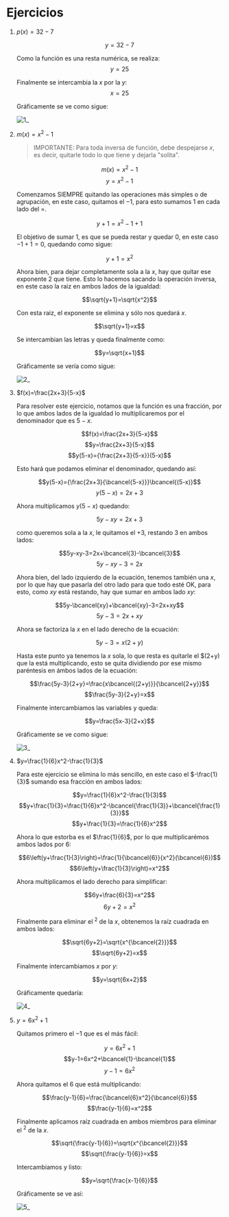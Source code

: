 # Ejercicios

1. $p(x)=32-7$

    $$y=32-7$$

    Como la función es una resta numérica, se realiza:
    $$y=25$$

    Finalmente se intercambia la $x$ por la $y$:
    $$x=25$$

    Gráficamente se ve como sigue:

    ![1_](1_.png)

2. $m(x)=x^2-1$

    > IMPORTANTE: Para toda inversa de función, debe despejarse $x$, es decir, quitarle todo lo que tiene y dejarla "solita".

    $$m(x)=x^2-1$$
    $$y=x^2-1$$

    Comenzamos SIEMPRE quitando las operaciones más simples o de agrupación, en este caso, quitamos el $-1$, para esto sumamos $1$ en cada lado del $=$.

    $$y+1=x^2-1+1$$

    El objetivo de sumar $1$, es que se pueda restar y quedar $0$, en este caso $-1+1=0$, quedando como sigue:

    $$y+1=x^2$$

    Ahora bien, para dejar completamente sola a la $x$, hay que quitar ese exponente $2$ que tiene. Esto lo hacemos sacando la operación inversa, en este caso la raiz en ambos lados de la igualdad:

    $$\sqrt{y+1}=\sqrt{x^2}$$

    Con esta raiz, el exponente se elimina y sólo nos quedará $x$.

    $$\sqrt{y+1}=x$$

    Se intercambian las letras y queda finalmente como:

    $$y=\sqrt{x+1}$$

    Gráficamente se vería como sigue:

    ![2_](2_.png)

3. $f(x)=\frac{2x+3}{5-x}$

    Para resolver este ejercicio, notamos que la función es una fracción, por lo que ambos lados de la igualdad lo multiplicaremos por el denominador que es $5-x$.

    $$f(x)=\frac{2x+3}{5-x}$$
    $$y=\frac{2x+3}{5-x}$$
    $$y(5-x)={\frac{2x+3}{5-x}}(5-x)$$

    Esto hará que podamos eliminar el denominador, quedando así:

    $$y(5-x)={\frac{2x+3}{\bcancel{5-x}}}\bcancel{(5-x)}$$
    $$y(5-x)={2x+3}$$

    Ahora multiplicamos $y(5-x)$ quedando:

    $$5y-xy=2x+3$$

    como queremos sola a la $x$, le quitamos el $+3$, restando $3$ en ambos lados:

    $$5y-xy-3=2x+\bcancel{3}-\bcancel{3}$$
    $$5y-xy-3=2x$$

    Ahora bien, del lado izquierdo de la ecuación, tenemos también una $x$, por lo que hay que pasarla del otro lado para que todo esté OK, para esto, como $xy$ está restando, hay que sumar en ambos lado $xy$:

    $$5y-\bcancel{xy}+\bcancel{xy}-3=2x+xy$$
    $$5y-3=2x+xy$$

    Ahora se factoriza la $x$ en el lado derecho de la ecuación:

    $$5y-3=x(2+y)$$

    Hasta este punto ya tenemos la $x$ sola, lo que resta es quitarle el $(2+y) que la está multiplicando, esto se quita dividiendo por ese mismo paréntesis en ámbos lados de la ecuación:
    
    $$\frac{5y-3}{2+y}=\frac{x\bcancel{(2+y)}}{\bcancel{2+y}}$$
    $$\frac{5y-3}{2+y}=x$$

    Finalmente intercambiamos las variables y queda:

    $$y=\frac{5x-3}{2+x}$$

    Gráficamente se ve como sigue:

    ![3_](3_.png)

4. $y=\frac{1}{6}x^2-\frac{1}{3}$
   
   Para este ejercicio se elimina lo más sencillo, en este caso el $-\frac{1}{3}$ sumando esa fracción en ambos lados:

   $$y=\frac{1}{6}x^2-\frac{1}{3}$$
   $$y+\frac{1}{3}=\frac{1}{6}x^2-\bcancel{\frac{1}{3}}+\bcancel{\frac{1}{3}}$$
   $$y+\frac{1}{3}=\frac{1}{6}x^2$$

   Ahora lo que estorba es el $\frac{1}{6}$, por lo que multiplicarémos ambos lados por 6:

   $$6\left(y+\frac{1}{3}\right)=\frac{1}{\bcancel{6}}{x^2}(\bcancel{6})$$
   $$6\left(y+\frac{1}{3}\right)=x^2$$

   Ahora multiplicamos el lado derecho para simplificar:

   $$6y+\frac{6}{3}=x^2$$
   $$6y+2=x^2$$

   Finalmente para eliminar el $^2$ de la $x$, obtenemos la raíz cuadrada en ambos lados:

   $$\sqrt{6y+2}=\sqrt{x^{\bcancel{2}}}$$
   $$\sqrt{6y+2}=x$$

   Finalmente intercambiamos $x$ por $y$:

   $$y=\sqrt{6x+2}$$

   Gráficamente quedaría:

   ![4_](4_.png)

5. $y=6x^2+1$
   
   Quitamos primero el $-1$ que es el más fácil:

   $$y=6x^2+1$$
   $$y-1=6x^2+\bcancel{1}-\bcancel{1}$$
   $$y-1=6x^2$$

   Ahora quitamos el $6$ que está multiplicando:

   $$\frac{y-1}{6}=\frac{\bcancel{6}x^2}{\bcancel{6}}$$
   $$\frac{y-1}{6}=x^2$$

   Finalmente aplicamos raíz cuadrada en ambos miembros para eliminar el $^2$ de la $x$.

   $$\sqrt{\frac{y-1}{6}}=\sqrt{x^{\bcancel{2}}}$$
   $$\sqrt{\frac{y-1}{6}}=x$$

   Intercambiamos y listo:

   $$y=\sqrt{\frac{x-1}{6}}$$

   Gráficamente se ve así:

   ![5_](5_.png)